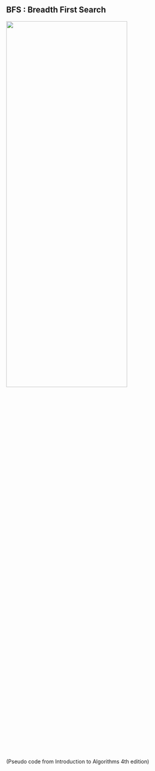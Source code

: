 ## BFS : Breadth First Search


<img src="https://github.com/IyLias/ps-with/assets/48081162/ee2e096d-763c-4fc4-abaa-4b87a31a35a6" width="80%" height="50%">

(Pseudo code from Introduction to Algorithms 4th edition)
